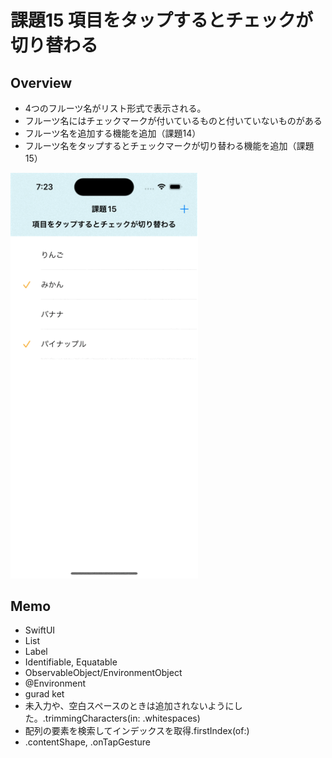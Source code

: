 # 課題15 項目をタップするとチェックが切り替わる
## Overview
<ul>
<li>4つのフルーツ名がリスト形式で表示される。</li>
<li>フルーツ名にはチェックマークが付いているものと付いていないものがある</li>
<li>フルーツ名を追加する機能を追加（課題14）</li>
<li>フルーツ名をタップするとチェックマークが切り替わる機能を追加（課題15）</li>
</ul>
<img src= "Kadai15.gif" width="300" alt="課題13" />
<h2>Memo</h2>
<ul>
<li>SwiftUI</li>
<li>List</li>
<li>Label</li>
<li>Identifiable, Equatable</li>
<li>ObservableObject/EnvironmentObject</li>
<li>@Environment</li>
<li>gurad ket</li>
<li>未入力や、空白スペースのときは追加されないようにした。.trimmingCharacters(in: .whitespaces)</li>
<li>配列の要素を検索してインデックスを取得.firstIndex(of:)</li>
<li>.contentShape, .onTapGesture</li>
</ul>

